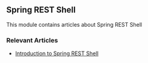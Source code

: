 ## Spring REST Shell

This module contains articles about Spring REST Shell

### Relevant Articles

- [Introduction to Spring REST Shell](http://www.baeldung.com/spring-rest-shell)
